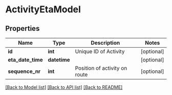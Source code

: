 # ActivityEtaModel

## Properties
Name | Type | Description | Notes
------------ | ------------- | ------------- | -------------
**id** | **int** | Unique ID of Activity | [optional] 
**eta_date_time** | **datetime** |  | [optional] 
**sequence_nr** | **int** | Position of activity on route | [optional] 

[[Back to Model list]](../README.md#documentation-for-models) [[Back to API list]](../README.md#documentation-for-api-endpoints) [[Back to README]](../README.md)


